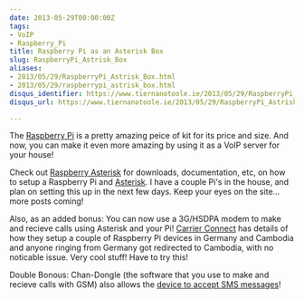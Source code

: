 ```yaml
---
date: 2013-05-29T00:00:00Z
tags:
- VoIP
- Raspberry_Pi
title: Raspberry Pi as an Asterisk Box
slug: RaspberryPi_Astrisk_Box
aliases:
- 2013/05/29/RaspberryPi_Astrisk_Box.html
- 2013/05/29/raspberrypi_astrisk_box.html
disqus_identifier: https://www.tiernanotoole.ie/2013/05/29/RaspberryPi_Astrisk_Box.html
disqus_url: https://www.tiernanotoole.ie/2013/05/29/RaspberryPi_Astrisk_Box.html

---
```

 The [Raspberry Pi][2] is a pretty amazing peice of kit for its price and size. And now, you can make it even more amazing by using it as a VoIP server for your house! 

Check out [Raspberry Asterisk][1] for downloads, documentation, etc, on how to setup a Raspberry Pi and [Asterisk][3]. I have a couple Pi's in the house, and plan on setting this up in the next few days. Keep your eyes on the site... more posts coming!

Also, as an added bonus: You can now use a 3G/HSDPA modem to make and recieve calls using Asterisk and your Pi! [Carrier Connect][4] has details of how they setup a couple of Raspberry Pi devices in Germany and Cambodia and anyone ringing from Germany got redirected to Cambodia, with no noticable issue. Very cool stuff! Have to try this!

Double Bonous: Chan-Dongle (the software that you use to make and recieve calls with GSM) also allows the [device to accept SMS messages][5]!

[1]: http://www.raspberry-asterisk.org/
[2]: http://www.raspberrypi.org/
[3]: http://www.asterisk.org/
[4]: http://blog.carrier-connect.com/raspberry-gsm-gateway/
[5]: http://wiki.e1550.mobi/doku.php?id=usage#receive_sms_and_ussd
[6]: http://wiki.e1550.mobi/doku.php